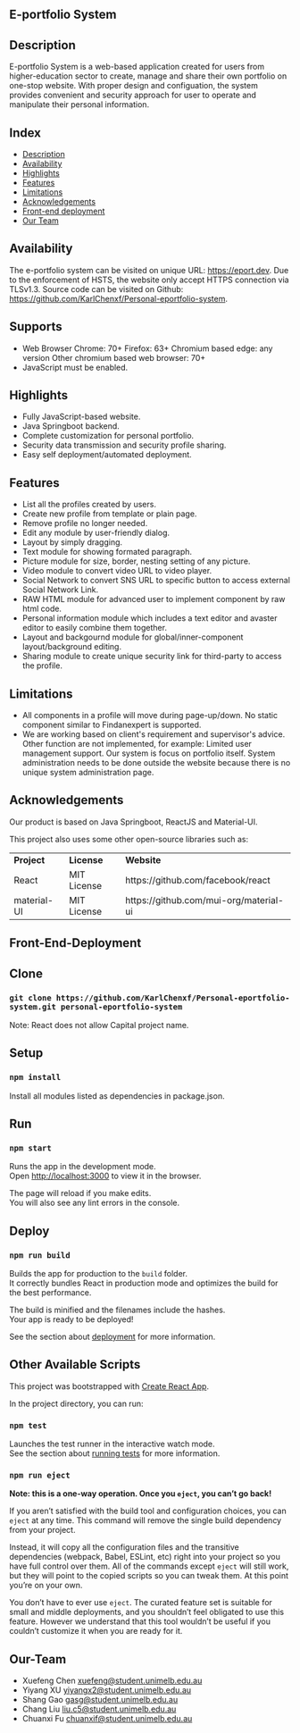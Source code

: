 ## E-portfolio System

Description
-----------

E-portfolio System is a web-based application created for users from higher-education sector to create, manage and share their own portfolio on one-stop website. With proper design and configuation, the system provides convenient and security approach for user to operate and manipulate their personal information.


Index
-----

* [Description](#description)
* [Availability](#availability)
* [Highlights](#highlights)
* [Features](#features)
* [Limitations](#limitations)
* [Acknowledgements](#acknowledgements)
* [Front-end deployment](#Front-End-Deployment)
* [Our Team](#Our-Team)


Availability
------------
The e-portfolio system can be visited on unique URL: https://eport.dev. Due to the enforcement of HSTS, the website only accept HTTPS connection via TLSv1.3. Source code can be visited on Github: https://github.com/KarlChenxf/Personal-eportfolio-system.

Supports
--------
* Web Browser
    Chrome: 70+
	Firefox: 63+
	Chromium based edge: any version
	Other chromium based web browser: 70+
* JavaScript must be enabled.

Highlights
----------
* Fully JavaScript-based website.
* Java Springboot backend.
* Complete customization for personal portfolio.
* Security data transmission and security profile sharing.
* Easy self deployment/automated deployment.

Features
--------
* List all the profiles created by users.
* Create new profile from template or plain page.
* Remove profile no longer needed.
* Edit any module by user-friendly dialog.
* Layout by simply dragging.
* Text module for showing formated paragraph.
* Picture module for size, border, nesting setting of any picture.
* Video module to convert video URL to video player.
* Social Network to convert SNS URL to specific button to access external Social Network Link.
* RAW HTML module for advanced user to implement component by raw html code.
* Personal information module which includes a text editor and avaster editor to easily combine them together.
* Layout and backgournd module for global/inner-component layout/background editing.
* Sharing module to create unique security link for third-party to access the profile.


Limitations
-----------

* All components in a profile will move during page-up/down. No static component similar to Findanexpert is supported.
* We are working based on client's requirement and supervisor's advice. Other function are not implemented, for example:
	Limited user management support. Our system is focus on portfolio itself.
	System administration needs to be done outside the website because there is no unique system administration page.


Acknowledgements
----------------

Our product is based on Java Springboot, ReactJS and Material-UI.

This project also uses some other open-source libraries such as:

<table>
    <tr>
        <td><strong>Project</strong></td>
        <td><strong>License</strong></td>
        <td><strong>Website</strong></td>
    </tr>
    <tr>
        <td>React</td>
        <td>MIT License</td>
        <td>https://github.com/facebook/react</td>
    </tr>
    <tr>
        <td>material-UI</td>
        <td>MIT License</td>
        <td>https://github.com/mui-org/material-ui</td>
    </tr>
</table>

Front-End-Deployment
---------------
## Clone

### `git clone https://github.com/KarlChenxf/Personal-eportfolio-system.git personal-eportfolio-system`

Note: React does not allow Capital project name.

## Setup

### `npm install`

Install all modules listed as dependencies in package.json.

## Run

### `npm start`

Runs the app in the development mode.<br />
Open [http://localhost:3000](http://localhost:3000) to view it in the browser.

The page will reload if you make edits.<br />
You will also see any lint errors in the console.

## Deploy

### `npm run build`

Builds the app for production to the `build` folder.<br />
It correctly bundles React in production mode and optimizes the build for the best performance.

The build is minified and the filenames include the hashes.<br />
Your app is ready to be deployed!

See the section about [deployment](https://facebook.github.io/create-react-app/docs/deployment) for more information.

## Other Available Scripts

This project was bootstrapped with [Create React App](https://github.com/facebook/create-react-app).

In the project directory, you can run:

### `npm test`

Launches the test runner in the interactive watch mode.<br />
See the section about [running tests](https://facebook.github.io/create-react-app/docs/running-tests) for more information.

### `npm run eject`

**Note: this is a one-way operation. Once you `eject`, you can’t go back!**

If you aren’t satisfied with the build tool and configuration choices, you can `eject` at any time. This command will remove the single build dependency from your project.

Instead, it will copy all the configuration files and the transitive dependencies (webpack, Babel, ESLint, etc) right into your project so you have full control over them. All of the commands except `eject` will still work, but they will point to the copied scripts so you can tweak them. At this point you’re on your own.

You don’t have to ever use `eject`. The curated feature set is suitable for small and middle deployments, and you shouldn’t feel obligated to use this feature. However we understand that this tool wouldn’t be useful if you couldn’t customize it when you are ready for it.


Our-Team
---------------
+ Xuefeng Chen	xuefeng@student.unimelb.edu.au	
+ Yiyang XU	yiyangx2@student.unimelb.edu.au
+ Shang Gao	gasg@student.unimelb.edu.au	
+ Chang Liu	liu.c5@student.unimelb.edu.au	
+ Chuanxi Fu	chuanxif@student.unimelb.edu.au	
